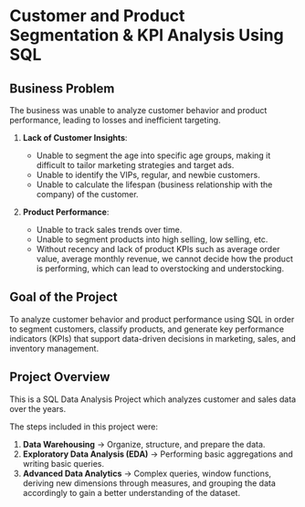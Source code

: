# Customer and Product Segmentation & KPI Analysis Using SQL

## Business Problem

The business was unable to analyze customer behavior and product performance, leading to losses and inefficient targeting.

1) **Lack of Customer Insights**:
   - Unable to segment the age into specific age groups, making it difficult to tailor marketing strategies and target ads.
   - Unable to identify the VIPs, regular, and newbie customers.
   - Unable to calculate the lifespan (business relationship with the company) of the customer. 

2) **Product Performance**:
   - Unable to track sales trends over time.
   - Unable to segment products into high selling, low selling, etc.
   - Without recency and lack of product KPIs such as average order value, average monthly revenue, we cannot decide how the product is performing, which can lead to overstocking and understocking.

## Goal of the Project

To analyze customer behavior and product performance using SQL in order to segment customers, classify products, and generate key performance indicators (KPIs) that support data-driven decisions in marketing, sales, and inventory management.

## Project Overview

This is a SQL Data Analysis Project which analyzes customer and sales data over the years.

The steps included in this project were:

1) **Data Warehousing** → Organize, structure, and prepare the data.  
2) **Exploratory Data Analysis (EDA)** → Performing basic aggregations and writing basic queries.  
3) **Advanced Data Analytics** → Complex queries, window functions, deriving new dimensions through measures, and grouping the data accordingly to gain a better understanding of the dataset.



